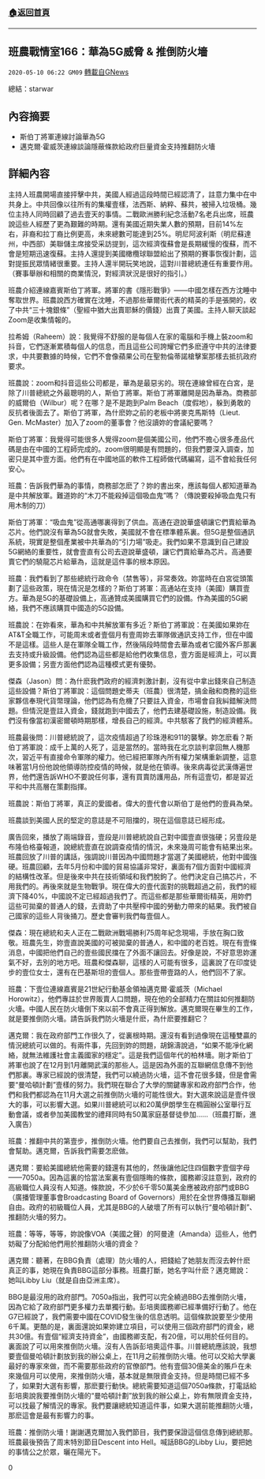 ###  [:house:返回首頁](https://github.com/ourhimalayas/txt)
---

## 班農戰情室166：華為5G威脅 &amp; 推倒防火墻
`2020-05-10 06:22 GM09` [轉載自GNews](https://gnews.org/zh-hant/199243/)

總結：starwar

## 內容摘要

- 斯伯丁將軍連線討論華為5G
- 邁克爾·霍威茨連線談論隱蔽條款給政府巨量資金支持推翻防火墻


## 詳細內容

主持人班農開場直接抨擊中共，美國人經過這段時間已經認清了，註意力集中在中共身上。中共回像以往所有的集權壹樣，法西斯、納粹、蘇共，被掃入垃圾桶。幾位主持人同時回顧了過去壹天的事情。二戰歐洲勝利紀念活動7名老兵出席，班農說這些人經歷了更為艱難的時期。還有美國近期失業人數的預期，目前14%左右，非裔和拉丁裔比例更高，未來總數可能達到25%。明尼阿波利斯（明尼蘇達州，中西部）美聯儲主席接受采訪提到，這次經濟復蘇會是長期緩慢的復蘇，而不會是短期迅速復蘇。主持人還提到美國橄欖球聯盟給出了預期的賽事恢復計劃，這對提振民眾情緒很重要。主持人還半開玩笑地說，這對川普總統連任有重要作用。（賽事舉辦和相關的商業情況，對經濟狀況是很好的指引。）

班農介紹連線嘉賓斯伯丁將軍。將軍的書《隱形戰爭》——中國怎樣在西方沈睡中奪取世界。班農說西方確實在沈睡，不過那些華爾街代表的精英的手是張開的，收了中共“三十塊銀條”（聖經中猶大出賣耶穌的價錢）出賣了美國。主持人聊天談起Zoom是收集情報的。

拉希姆（Raheem）說：我覺得不舒服的是每個人在家的電腦和手機上裝zoom和抖音，它們逐漸累積每個人的信息，而且這些公司誇耀它們多麽遵守中共的法律要求，中共要數據的時候，它們不會像蘋果公司在聖勃倫蒂諾槍擊案那樣去抵抗政府要求。

班農說：zoom和抖音這些公司都是，華為是最惡劣的。現在連線曾經在白宮，是除了川普總統之外最聰明的人，斯伯丁將軍。斯伯丁將軍離開是因為華為。商務部的威爾伯（Wilbur）呢？在哪？是不是跑到Palm Beach（度假地），躲到勇敢的反抗者後面去了。斯伯丁將軍，為什麽妳之前的老板中將麥克馬斯特（Lieut. Gen. McMaster）加入了zoom的董事會？他沒讀妳的會議紀要嗎？

斯伯丁將軍：我覺得可能很多人覺得zoom是個美國公司，他們不擔心很多產品代碼是由在中國的工程師完成的。zoom很明顯是有問題的，但我們要深入調查，加密只是其中壹方面。他們有在中國地區的軟件工程師做代碼編寫，這不會給我任何安心。

班農：告訴我們華為的事情，商務部怎麽了？妳的書出來，應該每個人都知道華為是中共解放軍。難道妳的“木刀不能殺掉這個吸血鬼”嗎？（傳說要殺掉吸血鬼只有用木制的刀）

斯伯丁將軍：“吸血鬼”從高通哪裏得到了供血。高通在遊說華盛頓讓它們賣給華為芯片。他們說沒有華為5G就會失敗，美國就不會在標準體系裏。但5G是整個通訊系統，現實是整個產業被中共華為的“引力場”吸走。我們如果不意識到自己建設5G網絡的重要性，就會壹直有公司去遊說華盛頓，讓它們賣給華為芯片。高通要賣它們的驍龍芯片給華為，這就是這件事的根本原因。

班農：我們看到了那些總統行政命令（禁售等），非常奏效。妳當時在白宮從頭策劃了這些政策，現在情況是怎樣的？斯伯丁將軍：高通站在支持（美國）購買壹方。華為是5G的基礎設備上，高通贊成美國購買它們的設備。作為美國的5G網絡，我們不應該購買中國造的5G設備。

班農說：在妳看來，華為和中共解放軍有多近？斯伯丁將軍說：在美國如果妳在AT&T全職工作，可能周末或者壹個月有壹周妳去軍隊做通訊支持工作，但在中國不是這樣。這些人是在軍隊全職工作，然後隔段時間會去華為或者它國外客戶那裏去支持或升級設備。他們認為這些都是給他們收集信息，壹方面是經濟上，可以賣更多設備；另壹方面他們認為這種模式更有優勢。

傑森（Jason）問：為什麽我們政府的經濟刺激計劃，沒有從中拿出錢來自己制造這些設備？斯伯丁將軍說：這個問題史蒂夫（班農）很清楚，搞金融和商務的這些家夥信奉現代貨幣理論，他們認為有危機了只要註入資金，市場會自我糾錯解決問題。但情況是壹註入資金，錢就跑到中國去了，他們去建基礎設施，制造設備。我們沒有像當初漢密爾頓時期那樣，增長自己的經濟。中共駭客了我們的經濟體系。

班農最後問：川普總統說了，這次疫情超過了珍珠港和911的襲擊。妳怎麽看？斯伯丁將軍說：成千上萬的人死了，這是當然的。當時我在北京談判拿回無人機那次，習近平有直接命令軍隊的權力。他已經把軍隊內所有權力架構重新調整，這意味著當1月份他說他領導防控疫情的時候，就是他在領導。後來病毒從武漢傳遍世界，他們還告訴WHO不要說任何事，還有買賣防護用品，所有這壹切，都是習近平和中共高層在策劃指揮。

班農說：斯伯丁將軍，真正的愛國者。偉大的壹代會以斯伯丁是他們的壹員為榮。

班農談到美國人民的堅定的意誌是不可阻擋的，現在這個意誌已經形成。

廣告回來，播放了兩端錄音，壹段是川普總統說自己對中國壹直很強硬；另壹段是布隆伯格臺報道，說總統壹直在說調查疫情的情況，未來幾周可能會有結果出來。班農回放了川普的講話，強調說川普因為中國問題才當選了美國總統，他對中國強硬。班農回顧，去年5月份和中國的貿易協議非常好，裏面有7個方面對中國經濟的結構性改革。但是後來中共在技術領域和我們脫鉤了。他們決定自己搞芯片，不用我們的。再後來就是生物戰爭。現在偉大的壹代面對的挑戰超過之前，我們的經濟下降40%，中國說不定已經超過我們了。而這些都是那些華爾街精英，用妳們這些可拋棄的普通人的錢，去資助了中共壓榨中國的勞動力帶來的結果。我們被自己國家的這些人背後捅刀。歷史會審判我們每壹個人。

傑森：現在總統和夫人正在二戰歐洲戰場勝利75周年紀念現場，手放在胸口致敬。班農先生，妳壹直說美國的可被拋棄的普通人，和中國的老百姓。現在有壹條消息，中國把他們自己的壹些國民擋在了外面不讓回去。好像是說，不好意思妳運氣不好，去別的地方吧。班農和傑森聊，這樣的人可能有很多，這裏說了在印度徒步的壹位女士，還有在巴基斯坦的壹個人。那些壹帶壹路的人，他們回不了家。

班農：下壹位連線嘉賓是21世紀行動基金領袖邁克爾·霍威茨（Michael Horowitz），他們專註於世界販賣人口問題，現在他的全部精力在關註如何推翻防火墻。中國人民在防火墻倒下來以前不會真正得到解放。邁克爾現在畢生的工作，就是要推倒防火墻。請告訴我們防火墻是什麽，為什麽要推翻它？

邁克爾：我在政府部門工作很久了，從裏根時期。還沒有看到過像現在這種雙贏的情況總統可以做的。有兩件事，先回到妳的問題，胡錦濤說過，“如果不能凈化網絡，就無法維護社會主義國家的穩定”。這是我們這個年代的柏林墻。剛才斯伯丁將軍也說了在12月到1月離開武漢的那些人。這是因為外面的互聯網信息傳不到他們那裏。專家已經說的很清楚，我們可以繞過防火墻，這不會花很多錢，但是會需要“曼哈頓計劃”壹樣的努力。我們現在聯合了大學的關鍵專家和政府部門合作，他們和我們都認為在11月大選之前推倒防火墻的可能性很大。對大選來說這是壹件很大的事，可以影響大選。如果川普總統可以和20萬伊朗學生在橢圓辦公室舉行互動會議，或者參加美國教堂的禮拜同時有50萬家庭基督徒參加……（班農打斷，進入廣告）

班農：推翻中共的第壹步，推倒防火墻。他們要自己去推倒，我們可以幫助，我們會幫助。邁克爾，告訴我們需要怎麽做。

邁克爾：要給美國總統他需要的錢還有其他的，然後讓他記住四個數字壹個字母——7050a。因為這裏的恰當法案裏有壹個隱晦的條款，國務卿沒註意到，政府的高級職位人員沒有人知道。條款說，不少於6千零50萬美金應被政府部門或BBG（廣播管理董事會Broadcasting Board of Governors）用於在全世界傳播互聯網自由。政府的初級職位人員，尤其是BBG的人破壞了所有可以執行“曼哈頓計劃”、推翻防火墻的努力。

班農：等等，等等，妳說像VOA（美國之聲）的阿曼達（Amanda）這些人，他們妨礙了分配給他們用於推翻防火墻的資金？

邁克爾：聽著，在BBG負責（處理）防火墻的人，把錢給了她朋友而沒去幹什麽真正的事，她現在負責BBG這部分事務。班農打斷，她名字叫什麽？邁克爾說：她叫Libby Liu（就是自由亞洲主席）。

BBG是最沒用的政府部門。7050a指出，我們可以完全繞過BBG去推倒防火墻，因為它給了政府部門更多權力去單獨行動。彭培奧國務卿已經準備好行動了。他在G7已經說了，我們需要中國在COVID發生後的信息透明。這個條款說要至少使用6千萬。更酷的是，裏面還說如果妳建立項目，可以使用三個政府部門的資金，總共30億。有壹個“經濟支持資金”，由國務卿支配，有20億，可以用於任何目的。裏面說了可以用來推倒防火墻。沒有人告訴彭培奧這件事。川普總統應該說，我想要壹個曼哈頓計劃放到我的辦公桌上，在11月之前推倒防火墻。他可以交給大學裏最好的專家來做，而不需要那些政府的官僚部門。他有壹個30億美金的賬戶在未來幾個月可以使用，來推倒防火墻，基本就是無限資金支持。但是時間已經不多了，如果對大選有影響，那麽要行動快。總統需要知道這個7050a條款，打電話給彭培奧說我要推倒防火墻的“曼哈頓計劃”放到我的辦公桌上，妳有無限資金支持，可以找最了解情況的專家。我們要讓總統知道這件事，如果大選前能推翻防火墻，那麽這會是最有影響力的事。

班農：推倒防火墻！謝謝邁克爾加入我們節目，我們要保證這個信息傳到總統那。班農最後預告了周末特別節目Descent into Hell。喊話BBG的Libby Liu，要把她的事情公之於眾，曬在陽光下。

0
